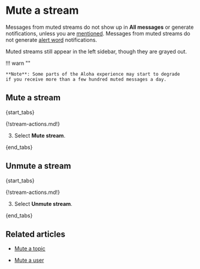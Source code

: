 # Mute a stream

Messages from muted streams do not show up in **All messages** or generate
notifications, unless you are
[mentioned](/help/mention-a-user-or-group). Messages from muted streams
do not generate [alert word](/help/pm-mention-alert-notifications#alert-words) notifications.

Muted streams still appear in the left sidebar, though they are grayed out.

!!! warn ""

    **Note**: Some parts of the Aloha experience may start to degrade
    if you receive more than a few hundred muted messages a day.

## Mute a stream

{start_tabs}

{!stream-actions.md!}

3. Select **Mute stream**.

{end_tabs}


## Unmute a stream

{start_tabs}

{!stream-actions.md!}

3. Select **Unmute stream**.

{end_tabs}

## Related articles

* [Mute a topic](/help/mute-a-topic)

* [Mute a user](/help/mute-a-user)
